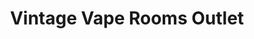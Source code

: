 ---
title: "Vintage Vape Rooms Outlet"
url: /kilcoole/vintage-vape-rooms-outlet/
shop: e-cigarette
---